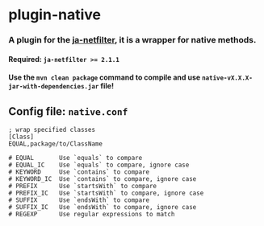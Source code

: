 # plugin-native

### A plugin for the [ja-netfilter](https://github.com/ja-netfilter/ja-netfilter), it is a wrapper for native methods.

#### Required: `ja-netfilter >= 2.1.1`

#### Use the `mvn clean package` command to compile and use `native-vX.X.X-jar-with-dependencies.jar` file!

## Config file: `native.conf`

```
; wrap specified classes
[Class]
EQUAL,package/to/ClassName

# EQUAL       Use `equals` to compare
# EQUAL_IC    Use `equals` to compare, ignore case
# KEYWORD     Use `contains` to compare
# KEYWORD_IC  Use `contains` to compare, ignore case
# PREFIX      Use `startsWith` to compare
# PREFIX_IC   Use `startsWith` to compare, ignore case
# SUFFIX      Use `endsWith` to compare
# SUFFIX_IC   Use `endsWith` to compare, ignore case
# REGEXP      Use regular expressions to match
```
